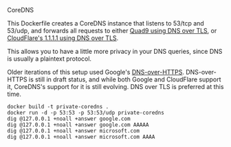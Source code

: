 CoreDNS

This Dockerfile creates a CoreDNS instance that listens to 53/tcp and 53/udp, and forwards all requests to either [Quad9 using DNS over TLS](https://www.quad9.com/faq/#Does_Quad9_support_DNS_over_TLS), or [CloudFlare's 1.1.1.1 using DNS over TLS](https://developers.cloudflare.com/1.1.1.1/dns-over-tls/).

This allows you to have a little more privacy in your DNS queries, since DNS is usually a plaintext protocol.

Older iterations of this setup used Google's [DNS-over-HTTPS](https://developers.google.com/speed/public-dns/docs/dns-over-https). DNS-over-HTTPS is still in draft status, and while both Google and CloudFlare support it, CoreDNS's support for it is still evolving.  DNS over TLS is preferred at this time.

```
docker build -t private-coredns .
docker run -d -p 53:53 -p 53:53/udp private-coredns
dig @127.0.0.1 +noall +answer google.com
dig @127.0.0.1 +noall +answer google.com AAAAA
dig @127.0.0.1 +noall +answer microsoft.com
dig @127.0.0.1 +noall +answer microsoft.com AAAA
```

